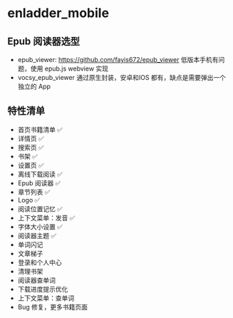 # enladder_mobile

## Epub 阅读器选型

- epub_viewer: https://github.com/fayis672/epub_viewer 低版本手机有问题，使用 epub.js webview 实现
- vocsy_epub_viewer 通过原生封装，安卓和IOS 都有，缺点是需要弹出一个独立的 App

## 特性清单

- 首页书籍清单 ✅
- 详情页 ✅
- 搜索页 ✅
- 书架 ✅
- 设置页 ✅
- 离线下载阅读 ✅
- Epub 阅读器 ✅
- 章节列表 ✅
- Logo ✅
- 阅读位置记忆 ✅
- 上下文菜单：发音 ✅
- 字体大小设置 ✅
- 阅读器主题 ✅
- 单词闪记
- 文章梯子
- 登录和个人中心
- 清理书架 
- 阅读器查单词
- 下载进度提示优化
- 上下文菜单：查单词
- Bug 修复，更多书籍页面 